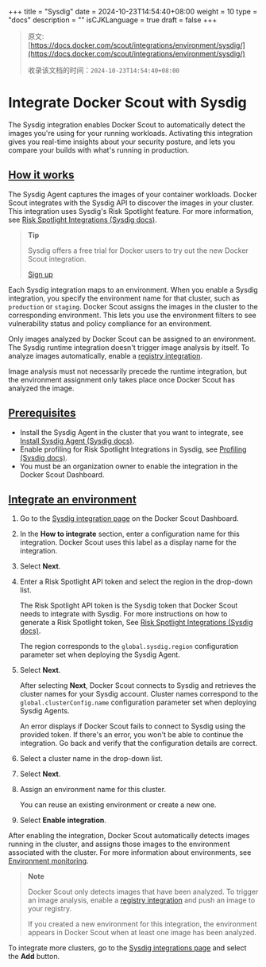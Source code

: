 +++
title = "Sysdig"
date = 2024-10-23T14:54:40+08:00
weight = 10
type = "docs"
description = ""
isCJKLanguage = true
draft = false
+++

> 原文: [https://docs.docker.com/scout/integrations/environment/sysdig/](https://docs.docker.com/scout/integrations/environment/sysdig/)
>
> 收录该文档的时间：`2024-10-23T14:54:40+08:00`

# Integrate Docker Scout with Sysdig

The Sysdig integration enables Docker Scout to automatically detect the images you're using for your running workloads. Activating this integration gives you real-time insights about your security posture, and lets you compare your builds with what's running in production.

## [How it works](https://docs.docker.com/scout/integrations/environment/sysdig/#how-it-works)

The Sysdig Agent captures the images of your container workloads. Docker Scout integrates with the Sysdig API to discover the images in your cluster. This integration uses Sysdig's Risk Spotlight feature. For more information, see [Risk Spotlight Integrations (Sysdig docs)](https://docs.sysdig.com/en/docs/sysdig-secure/integrations-for-sysdig-secure/risk-spotlight-integrations/).

> **Tip**
>
> 
>
> Sysdig offers a free trial for Docker users to try out the new Docker Scout integration.
>
> [Sign up](https://sysdig.com/free-trial-for-docker-customers/)

Each Sysdig integration maps to an environment. When you enable a Sysdig integration, you specify the environment name for that cluster, such as `production` or `staging`. Docker Scout assigns the images in the cluster to the corresponding environment. This lets you use the environment filters to see vulnerability status and policy compliance for an environment.

Only images analyzed by Docker Scout can be assigned to an environment. The Sysdig runtime integration doesn't trigger image analysis by itself. To analyze images automatically, enable a [registry integration](https://docs.docker.com/scout/integrations/#container-registries).

Image analysis must not necessarily precede the runtime integration, but the environment assignment only takes place once Docker Scout has analyzed the image.

## [Prerequisites](https://docs.docker.com/scout/integrations/environment/sysdig/#prerequisites)

- Install the Sysdig Agent in the cluster that you want to integrate, see [Install Sysdig Agent (Sysdig docs)](https://docs.sysdig.com/en/docs/installation/sysdig-monitor/install-sysdig-agent/).
- Enable profiling for Risk Spotlight Integrations in Sysdig, see [Profiling (Sysdig docs)](https://docs.sysdig.com/en/docs/sysdig-secure/policies/profiling/#enablement).
- You must be an organization owner to enable the integration in the Docker Scout Dashboard.

## [Integrate an environment](https://docs.docker.com/scout/integrations/environment/sysdig/#integrate-an-environment)

1. Go to the [Sysdig integration page](https://scout.docker.com/settings/integrations/sysdig/) on the Docker Scout Dashboard.

2. In the **How to integrate** section, enter a configuration name for this integration. Docker Scout uses this label as a display name for the integration.

3. Select **Next**.

4. Enter a Risk Spotlight API token and select the region in the drop-down list.

   The Risk Spotlight API token is the Sysdig token that Docker Scout needs to integrate with Sysdig. For more instructions on how to generate a Risk Spotlight token, See [Risk Spotlight Integrations (Sysdig docs)](https://docs.sysdig.com/en/docs/sysdig-secure/integrations-for-sysdig-secure/risk-spotlight-integrations/docker-scout/#generate-a-token-for-the-integration).

   The region corresponds to the `global.sysdig.region` configuration parameter set when deploying the Sysdig Agent.

5. Select **Next**.

   After selecting **Next**, Docker Scout connects to Sysdig and retrieves the cluster names for your Sysdig account. Cluster names correspond to the `global.clusterConfig.name` configuration parameter set when deploying Sysdig Agents.

   An error displays if Docker Scout fails to connect to Sysdig using the provided token. If there's an error, you won't be able to continue the integration. Go back and verify that the configuration details are correct.

6. Select a cluster name in the drop-down list.

7. Select **Next**.

8. Assign an environment name for this cluster.

   You can reuse an existing environment or create a new one.

9. Select **Enable integration**.

After enabling the integration, Docker Scout automatically detects images running in the cluster, and assigns those images to the environment associated with the cluster. For more information about environments, see [Environment monitoring](https://docs.docker.com/scout/integrations/environment/).

> **Note**
>
> 
>
> Docker Scout only detects images that have been analyzed. To trigger an image analysis, enable a [registry integration](https://docs.docker.com/scout/integrations/#container-registries) and push an image to your registry.
>
> If you created a new environment for this integration, the environment appears in Docker Scout when at least one image has been analyzed.

To integrate more clusters, go to the [Sysdig integrations page](https://scout.docker.com/settings/integrations/sysdig/) and select the **Add** button.
